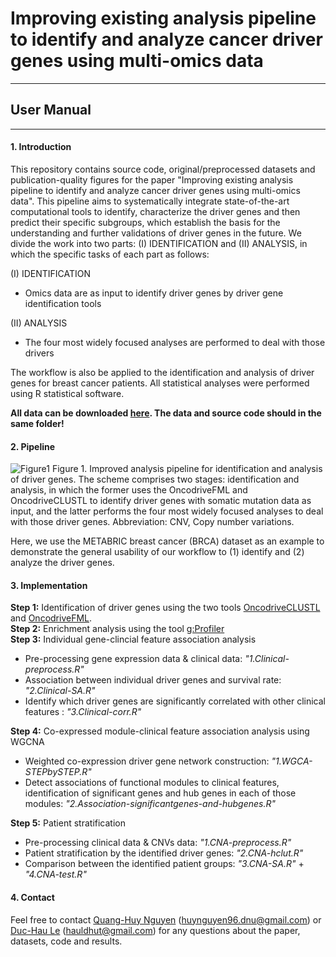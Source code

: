 # Improving existing analysis pipeline to identify and analyze cancer driver genes using multi-omics data
---
## User Manual
---
#### 1. Introduction
This repository contains source code, original/preprocessed datasets and publication-quality figures for the paper "Improving existing analysis pipeline to identify and analyze cancer driver genes using multi-omics data". This pipeline aims to systematically integrate state-of-the-art computational tools to identify, characterize the driver genes and then predict their specific subgroups, which establish the basis for the understanding and further validations of driver genes in the future. We divide the work into two parts: (I) IDENTIFICATION and (II) ANALYSIS, in which the specific tasks of each part as follows:

(I) IDENTIFICATION
 - Omics data are as input to identify driver genes by driver gene identification tools

(II) ANALYSIS
 - The four most widely focused analyses are performed to deal with those drivers

The workflow is also be applied to the identification and analysis of driver genes for breast cancer patients. All statistical analyses were performed using R statistical software.

**All data can be downloaded [here](https://github.com/hauldhut/drivergene/tree/master/Data_n_SourceCode). The data and source code should in the same folder!**

#### 2. Pipeline

![Figure1](https://imgur.com/B4831A1.png)
Figure 1. Improved analysis pipeline for identification and analysis of driver genes. The scheme comprises two stages: identification and analysis, in which the former uses the OncodriveFML and OncodriveCLUSTL to identify driver genes with somatic mutation data as input, and the latter performs the four most widely focused analyses to deal with those driver genes. Abbreviation: CNV, Copy number variations.

Here, we use the METABRIC breast cancer (BRCA) dataset as an example to demonstrate the general usability of our workflow to (1) identify and (2) analyze the driver genes.
#### 3. Implementation
**Step 1:** Identification of driver genes using the two tools [OncodriveCLUSTL](http://bbglab.irbbarcelona.org/oncodriveclustl/analysis) and [OncodriveFML](http://bbglab.irbbarcelona.org/oncodrivefml/analysis#). </br>
**Step 2:** Enrichment analysis using the tool [g:Profiler](https://biit.cs.ut.ee/gprofiler/gost) </br>
**Step 3:** Individual gene-clincial feature association analysis
- Pre-processing gene expression data & clinical data: *"1.Clinical-preprocess.R"*
- Association between individual driver genes and survival rate: *"2.Clinical-SA.R"*
- Identify which driver genes are significantly correlated with other clinical features : *"3.Clinical-corr.R"*

**Step 4:** Co-expressed module-clinical feature association analysis using WGCNA
- Weighted co-expression driver gene network construction: *"1.WGCA-STEPbySTEP.R"*
- Detect associations of functional modules to clinical features, identification of significant genes and hub genes in each of those modules: *"2.Association-significantgenes-and-hubgenes.R"*

**Step 5:** Patient stratification
- Pre-processing clinical data & CNVs data: *"1.CNA-preprocess.R"*
- Patient stratification by the identified driver genes: *"2.CNA-hclut.R"*
- Comparison between the identified patient groups: *"3.CNA-SA.R"* + *"4.CNA-test.R"*

#### 4. Contact
Feel free to contact [Quang-Huy Nguyen](https://github.com/huynguyen250896) (huynguyen96.dnu@gmail.com) or [Duc-Hau Le](https://github.com/hauldhut) (hauldhut@gmail.com) for any questions about the paper, datasets, code and results.


